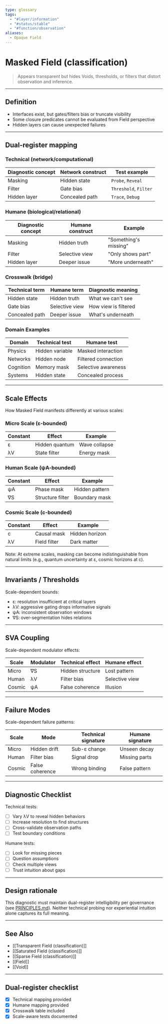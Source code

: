 ```yaml
---
type: glossary
tags:
  - "#layer/information"
  - "#status/stable"
  - "#function/observation"
aliases:
  - Opaque Field
---
```


# Masked Field (classification)

> Appears transparent but hides Voids, thresholds, or filters that distort observation and inference.

---

## Definition

- Interfaces exist, but gates/filters bias or truncate visibility
- Some closure predicates cannot be evaluated from Field perspective
- Hidden layers can cause unexpected failures

---

## Dual‑register mapping

### Technical (network/computational)

| Diagnostic concept | Network construct | Test example |
|-------------------|------------------|--------------|
| Masking | Hidden state | `Probe`, `Reveal` |
| Filter | Gate bias | `Threshold`, `Filter` |
| Hidden layer | Concealed path | `Trace`, `Debug` |

### Humane (biological/relational)

| Diagnostic concept | Humane construct | Example |
|-------------------|------------------|----------|
| Masking | Hidden truth | "Something's missing" |
| Filter | Selective view | "Only shows part" |
| Hidden layer | Deeper issue | "More underneath" |

### Crosswalk (bridge)

| Technical term | Humane term | Diagnostic meaning |
|---------------|-------------|-------------------|
| Hidden state | Hidden truth | What we can't see |
| Gate bias | Selective view | How view is filtered |
| Concealed path | Deeper issue | What's underneath |

### Domain Examples

| Domain | Technical test | Humane test |
|--------|---------------|-------------|
| Physics | Hidden variable | Masked interaction |
| Networks | Hidden node | Filtered connection |
| Cognition | Memory mask | Selective awareness |
| Systems | Hidden state | Concealed process |

---

## Scale Effects

How Masked Field manifests differently at various scales:

### Micro Scale (ε-bounded)

| Constant | Effect | Example |
|----------|--------|---------|
| ε | Hidden quantum | Wave collapse |
| λV | State filter | Energy mask |

### Human Scale (ψA-bounded)

| Constant | Effect | Example |
|----------|--------|---------|
| ψA | Phase mask | Hidden pattern |
| ∇S | Structure filter | Boundary mask |

### Cosmic Scale (c-bounded)

| Constant | Effect | Example |
|----------|--------|---------|
| c | Causal mask | Hidden horizon |
| λV | Field filter | Dark matter |

Note: At extreme scales, masking can become indistinguishable from natural limits (e.g., quantum uncertainty at ε, cosmic horizons at c).

---

## Invariants / Thresholds

Scale-dependent bounds:
- ε: resolution insufficient at critical layers
- λV: aggressive gating drops informative signals
- ψA: inconsistent observation windows
- ∇S: over-segmentation hides relations

---

## SVA Coupling

Scale-dependent modulator effects:

| Scale | Modulator | Technical effect | Humane effect |
|-------|-----------|-----------------|---------------|
| Micro | ∇S | Hidden structure | Lost pattern |
| Human | λV | Filter bias | Selective view |
| Cosmic | ψA | False coherence | Illusion |

---

## Failure Modes

Scale-dependent failure patterns:

| Scale | Mode | Technical signature | Humane signature |
|-------|------|-------------------|------------------|
| Micro | Hidden drift | Sub-ε change | Unseen decay |
| Human | Filter bias | Signal drop | Missing parts |
| Cosmic | False coherence | Wrong binding | False pattern |

---

## Diagnostic Checklist

Technical tests:
- [ ] Vary λV to reveal hidden behaviors
- [ ] Increase resolution to find structures
- [ ] Cross-validate observation paths
- [ ] Test boundary conditions

Humane tests:
- [ ] Look for missing pieces
- [ ] Question assumptions
- [ ] Check multiple views
- [ ] Trust intuition about gaps

---

## Design rationale

This diagnostic must maintain dual-register intelligibility per governance (see [PRINCIPLES.md](../../../../PRINCIPLES.md)). Neither technical probing nor experiential intuition alone captures its full meaning.

---

## See Also

- [[Transparent Field (classification)]]
- [[Saturated Field (classification)]]
- [[Sparse Field (classification)]]
- [[Field]]
- [[Void]]

---

## Dual‑register checklist

- [x] Technical mapping provided
- [x] Humane mapping provided
- [x] Crosswalk table included
- [x] Scale-aware tests documented